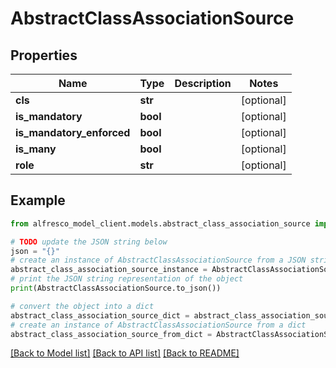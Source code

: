 # AbstractClassAssociationSource


## Properties

Name | Type | Description | Notes
------------ | ------------- | ------------- | -------------
**cls** | **str** |  | [optional] 
**is_mandatory** | **bool** |  | [optional] 
**is_mandatory_enforced** | **bool** |  | [optional] 
**is_many** | **bool** |  | [optional] 
**role** | **str** |  | [optional] 

## Example

```python
from alfresco_model_client.models.abstract_class_association_source import AbstractClassAssociationSource

# TODO update the JSON string below
json = "{}"
# create an instance of AbstractClassAssociationSource from a JSON string
abstract_class_association_source_instance = AbstractClassAssociationSource.from_json(json)
# print the JSON string representation of the object
print(AbstractClassAssociationSource.to_json())

# convert the object into a dict
abstract_class_association_source_dict = abstract_class_association_source_instance.to_dict()
# create an instance of AbstractClassAssociationSource from a dict
abstract_class_association_source_from_dict = AbstractClassAssociationSource.from_dict(abstract_class_association_source_dict)
```
[[Back to Model list]](../README.md#documentation-for-models) [[Back to API list]](../README.md#documentation-for-api-endpoints) [[Back to README]](../README.md)


